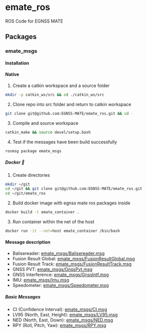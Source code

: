 # emate_ros

ROS Code for EGNSS MATE

## Packages

### emate_msgs

#### Installation

#### Native

1. Create a catkin workspace and a source folder

 ```bash
mkdir -p catkin_ws/src && cd ./catkin_ws/src
```

2. Clone repo into src folder and return to catkin workspace

```bash
git clone git@github.com:EGNSS-MATE/emate_ros.git && cd -
```

3. Compile and source workspace

```bash
catkin_make && source devel/setup.bash
```

4. Test if the messages have been build successfully

```bash
rosmsg package emate_msgs
```

##### Docker :whale:

1. Create directories 
```bash
mkdir ~/git
cd ~/git && git clone git@github.com:EGNSS-MATE/emate_ros.git 
cd ~/git/emate_ros
```

2. Build docker image with egnss mate ros packages inside 
```bash
docker build -t emate_container .
```

3. Run container within the net of the host 
```bash
docker run -it --net=host emate_container /bin/bash
```

#### Message description

* Balisereader: [emate_msgs/Balisereader.msg](emate_msgs/msg/Balisereader.msg)
* Fusion Result Global: [emate_msgs/FusionResultGlobal.msg](emate_msgs/msg/FusionResultGlobal.msg)
* Fusion Result Track: [emate_msgs/FusionResultTrack.msg](emate_msgs/msg/FusionResultTrack.msg)
* GNSS PVT: [emate_msgs/GnssPvt.msg](emate_msgs/msg/GnssPvt.msg)
* GNSS Interference: [emate_msgs/GnssIntf.msg](emate_msgs/msg/GnssIntf.msg)
* IMU: [emate_msgs/Imu.msg](emate_msgs/msg/Imu.msg)
* Speedometer: [emate_msgs/Speedometer.msg](emate_msgs/msg/Speedometer.msg)

##### Basic Messages

* CI (Confidence Interval): [emate_msgs/CI.msg](emate_msgs/msg/CI.msg)
* LV95 (North, East, Height): [emate_msgs/LV95.msg](emate_msgs/msg/LV95.msg)
* NED (North, East, Down): [emate_msgs/NED.msg](emate_msgs/msg/NED.msg)
* RPY (Roll, Pitch, Yaw): [emate_msgs/RPY.msg](emate_msgs/msg/RPY.msg)
